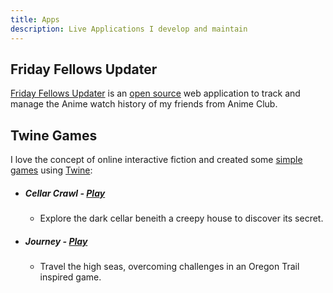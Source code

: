 ```yaml
---
title: Apps
description: Live Applications I develop and maintain
---
```


## Friday Fellows Updater

[Friday Fellows Updater](https://friday-fellows.brisberg.dev) is an [open source](https://github.com/brisberg/friday-fellows-gcf) web application to track and manage the Anime watch history of my friends from Anime Club.

## Twine Games

I love the concept of online interactive fiction and created some  [simple games](https://twine.brisberg.dev) using [Twine](https://twinery.org/):

- ##### Cellar Crawl - [Play](https://twine.brisberg.dev/cellar-crawl)
  - Explore the dark cellar beneith a creepy house to discover its secret.

- ##### Journey - [Play](https://twine.brisberg.dev/journey)
  - Travel the high seas, overcoming challenges in an Oregon Trail inspired game.
